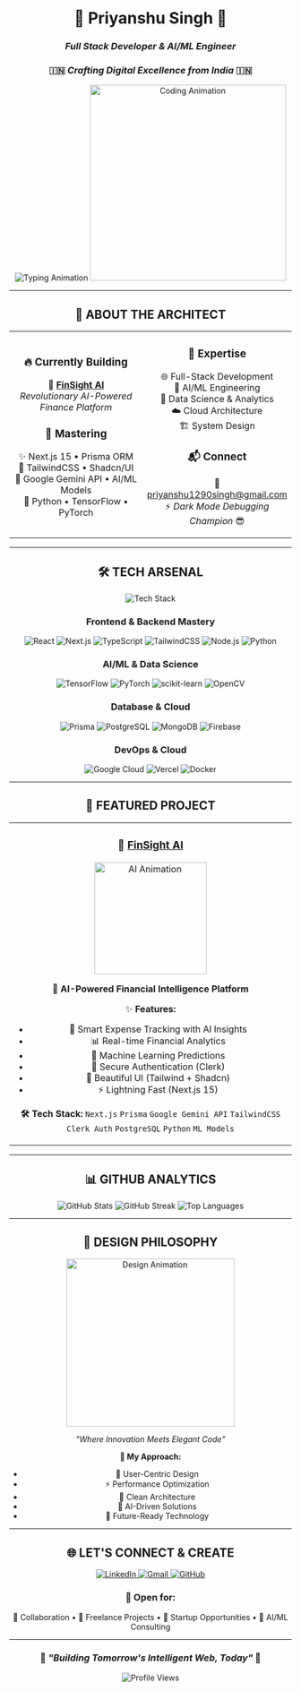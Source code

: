 <div align="center">

# 🌟 **Priyanshu Singh** 🌟
### *Full Stack Developer & AI/ML Engineer* 
### 🇮🇳 *Crafting Digital Excellence from India* 🇮🇳

<img src="https://readme-typing-svg.herokuapp.com?font=Fira+Code&size=22&duration=3000&pause=1000&color=00D9FF&center=true&vCenter=true&width=500&lines=Full+Stack+Developer+%F0%9F%9A%80;AI%2FML+Engineer+%F0%9F%A4%96;React+%26+Next.js+Expert+%E2%9A%A1;Machine+Learning+Specialist+%F0%9F%A7%A0;Building+the+Future+%F0%9F%8C%9F" alt="Typing Animation" />

<img src="https://media.giphy.com/media/qgQUggAC3Pfv687qPC/giphy.gif" width="350" alt="Coding Animation" />

</div>

---

<div align="center">

## 🎯 **ABOUT THE ARCHITECT**

</div>

<table align="center">
<tr>
<td align="center" width="50%">

### 🔥 **Currently Building**
🚀 **[FinSight AI](https://github.com/21priyanshuuu/FinSight-AI)**  
*Revolutionary AI-Powered Finance Platform*

### 🧠 **Mastering**
✨ Next.js 15 • Prisma ORM  
🎨 TailwindCSS • Shadcn/UI  
🤖 Google Gemini API • AI/ML Models  
🐍 Python • TensorFlow • PyTorch

</td>
<td align="center" width="50%">

### 💫 **Expertise**
🌐 Full-Stack Development  
🤖 AI/ML Engineering  
🔬 Data Science & Analytics  
☁️ Cloud Architecture  
🏗️ System Design

### 📬 **Connect**
📧 priyanshu1290singh@gmail.com  
⚡ *Dark Mode Debugging Champion* 😎

</td>
</tr>
</table>

---

<div align="center">

## 🛠️ **TECH ARSENAL**

<img src="https://skillicons.dev/icons?i=react,nextjs,tailwind,ts,js,prisma,postgres,firebase,vercel,docker,git,nodejs,mongodb,python,tensorflow,pytorch,sklearn,opencv&theme=dark" alt="Tech Stack" />

### **Frontend & Backend Mastery**
![React](https://img.shields.io/badge/React-20232A?style=for-the-badge&logo=react&logoColor=61DAFB)
![Next.js](https://img.shields.io/badge/Next.js-000000?style=for-the-badge&logo=next.js&logoColor=white)
![TypeScript](https://img.shields.io/badge/TypeScript-007ACC?style=for-the-badge&logo=typescript&logoColor=white)
![TailwindCSS](https://img.shields.io/badge/Tailwind_CSS-38B2AC?style=for-the-badge&logo=tailwind-css&logoColor=white)
![Node.js](https://img.shields.io/badge/Node.js-43853D?style=for-the-badge&logo=node.js&logoColor=white)
![Python](https://img.shields.io/badge/Python-3776AB?style=for-the-badge&logo=python&logoColor=white)

### **AI/ML & Data Science**
![TensorFlow](https://img.shields.io/badge/TensorFlow-FF6F00?style=for-the-badge&logo=tensorflow&logoColor=white)
![PyTorch](https://img.shields.io/badge/PyTorch-EE4C2C?style=for-the-badge&logo=pytorch&logoColor=white)
![scikit-learn](https://img.shields.io/badge/scikit--learn-F7931E?style=for-the-badge&logo=scikit-learn&logoColor=white)
![OpenCV](https://img.shields.io/badge/OpenCV-27338e?style=for-the-badge&logo=OpenCV&logoColor=white)

### **Database & Cloud**
![Prisma](https://img.shields.io/badge/Prisma-3982CE?style=for-the-badge&logo=Prisma&logoColor=white)
![PostgreSQL](https://img.shields.io/badge/PostgreSQL-316192?style=for-the-badge&logo=postgresql&logoColor=white)
![MongoDB](https://img.shields.io/badge/MongoDB-4EA94B?style=for-the-badge&logo=mongodb&logoColor=white)
![Firebase](https://img.shields.io/badge/Firebase-039BE5?style=for-the-badge&logo=Firebase&logoColor=white)

### **DevOps & Cloud**
![Google Cloud](https://img.shields.io/badge/Google_Cloud-4285F4?style=for-the-badge&logo=google-cloud&logoColor=white)
![Vercel](https://img.shields.io/badge/Vercel-000000?style=for-the-badge&logo=vercel&logoColor=white)
![Docker](https://img.shields.io/badge/Docker-2496ED?style=for-the-badge&logo=docker&logoColor=white)

</div>

---

<div align="center">

## 🌟 **FEATURED PROJECT**

</div>

<table align="center">
<tr>
<td align="center">

### 🔷 **[FinSight AI](https://github.com/21priyanshuuu/FinSight-AI)**

<img src="https://media.giphy.com/media/3oKIPEqDGUULpEU0aQ/giphy.gif" width="200" alt="AI Animation" />

**🎯 AI-Powered Financial Intelligence Platform**

✨ **Features:**
- 🧠 Smart Expense Tracking with AI Insights
- 📊 Real-time Financial Analytics  
- 🤖 Machine Learning Predictions
- 🔐 Secure Authentication (Clerk)
- 🎨 Beautiful UI (Tailwind + Shadcn)
- ⚡ Lightning Fast (Next.js 15)

**🛠️ Tech Stack:**
`Next.js` `Prisma` `Google Gemini API` `TailwindCSS` `Clerk Auth` `PostgreSQL` `Python` `ML Models`

</td>
</tr>
</table>

---

<div align="center">

## 📊 **GITHUB ANALYTICS**

<img src="https://github-readme-stats.vercel.app/api?username=21priyanshuuu&show_icons=true&theme=radical&hide_border=true&bg_color=0D1117&title_color=00D9FF&icon_color=00D9FF&text_color=FFFFFF" alt="GitHub Stats" />

<img src="https://github-readme-streak-stats.herokuapp.com/?user=21priyanshuuu&theme=radical&hide_border=true&background=0D1117&stroke=00D9FF&ring=00D9FF&fire=FF6B35&currStreakLabel=00D9FF" alt="GitHub Streak" />

<img src="https://github-readme-stats.vercel.app/api/top-langs/?username=21priyanshuuu&layout=compact&theme=radical&hide_border=true&bg_color=0D1117&title_color=00D9FF&text_color=FFFFFF" alt="Top Languages" />

</div>

---

<div align="center">

## 🎨 **DESIGN PHILOSOPHY**

<img src="https://media.giphy.com/media/26tn33aiTi1jkl6H6/giphy.gif" width="300" alt="Design Animation" />

*"Where Innovation Meets Elegant Code"*

**🌈 My Approach:**
- 🎯 User-Centric Design
- ⚡ Performance Optimization
- 🧩 Clean Architecture
- 🤖 AI-Driven Solutions
- 🔮 Future-Ready Technology

</div>

---

<div align="center">

## 🌐 **LET'S CONNECT & CREATE**

<a href="https://www.linkedin.com/in/priyanshusingh-dev/" target="_blank">
  <img src="https://img.shields.io/badge/LinkedIn-0077B5?style=for-the-badge&logo=linkedin&logoColor=white&labelColor=0077B5" alt="LinkedIn" />
</a>
<a href="mailto:priyanshusingh.dev@gmail.com">
  <img src="https://img.shields.io/badge/Gmail-D14836?style=for-the-badge&logo=gmail&logoColor=white&labelColor=D14836" alt="Gmail" />
</a>
<a href="https://github.com/21priyanshuuu">
  <img src="https://img.shields.io/badge/GitHub-100000?style=for-the-badge&logo=github&logoColor=white&labelColor=181717" alt="GitHub" />
</a>

### 💫 **Open for:**
🤝 Collaboration • 💼 Freelance Projects • 🚀 Startup Opportunities • 🤖 AI/ML Consulting

</div>

---

<div align="center">

### 🌟 *"Building Tomorrow's Intelligent Web, Today"* 🌟

<img src="https://komarev.com/ghpvc/?username=21priyanshuuu&label=Profile%20Views&color=00D9FF&style=for-the-badge" alt="Profile Views" />

</div>
